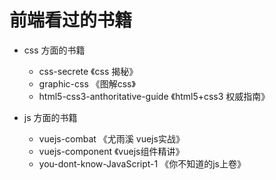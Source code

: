 # 前端看过的书籍

- css 方面的书籍
    - css-secrete 《css 揭秘》
    - graphic-css 《图解css》
    - html5-css3-anthoritative-guide 《html5+css3 权威指南》

- js 方面的书籍
    - vuejs-combat 《尤雨溪 vuejs实战》
    - vuejs-component 《vuejs组件精讲》
    - you-dont-know-JavaScript-1 《你不知道的js上卷》
